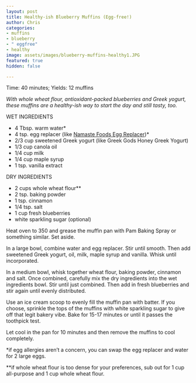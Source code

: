 ```yaml
---
layout: post
title: Healthy-ish Blueberry Muffins (Egg-free!)
author: Chris
categories:
- muffins
- blueberry
- " eggfree"
- healthy
image: assets/images/blueberry-muffins-healthy1.JPG
featured: true
hidden: false

---
```

Time: 40 minutes; Yields: 12 muffins

_With whole wheat flour, antioxidant-packed blueberries and Greek yogurt, these muffins are a healthy-ish way to start the day and still tasty, too._

WET INGREDIENTS

* 4 Tbsp. warm water*
* 4 tsp. egg replacer (like [Namaste Foods Egg Replacer](https://www.amazon.com/Namaste-Foods-Egg-Replacer-Ounce/dp/B016EMSCTS))*
* 2/3 cup sweetened Greek yogurt (like Greek Gods Honey Greek Yogurt)
* 1/3 cup canola oil
* 1/4 cup milk
* 1/4 cup maple syrup
* 1 tsp. vanilla extract

DRY INGREDIENTS

* 2 cups whole wheat flour**
* 2 tsp. baking powder
* 1 tsp. cinnamon
* 1/4 tsp. salt
* 1 cup fresh blueberries
* white sparkling sugar (optional)

Heat oven to 350 and grease the muffin pan with Pam Baking Spray or something similar. Set aside.

In a large bowl, combine water and egg replacer. Stir until smooth. Then add sweetened Greek yogurt, oil, milk, maple syrup and vanilla. Whisk until incorporated.

In a medium bowl, whisk together wheat flour, baking powder, cinnamon and salt. Once combined, carefully mix the dry ingredients into the wet ingredients bowl. Stir until just combined. Then add in fresh blueberries and stir again until evenly distributed.

Use an ice cream scoop to evenly fill the muffin pan with batter. If you choose, sprinkle the tops of the muffins with white sparkling sugar to give off that legit bakery vibe. Bake for 15-17 minutes or until it passes the toothpick test.

Let cool in the pan for 10 minutes and then remove the muffins to cool completely. 

\*if egg allergies aren’t a concern, you can swap the egg replacer and water for 2 large eggs.

\**if whole wheat flour is too dense for your preferences, sub out for 1 cup all-purpose and 1 cup whole wheat flour. 